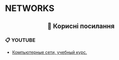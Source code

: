 # NETWORKS

## <h2 style = 'text-align:center'><b>📌 Корисні посилання</b></h2>
### 📋 YOUTUBE

* [Компьютерные сети, учебный курс.](https://www.youtube.com/playlist?list=PLtPJ9lKvJ4ojPWFLuUz6g8c73Ta45bUN8)